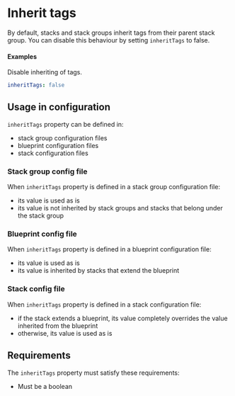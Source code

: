 # Inherit tags

By default, stacks and stack groups inherit tags from their parent stack group. You can disable this behaviour by setting `inheritTags` to false.

#### Examples

Disable inheriting of tags.

```yaml
inheritTags: false
```

## Usage in configuration

`inheritTags` property can be defined in:

- stack group configuration files
- blueprint configuration files
- stack configuration files

### Stack group config file

When `inheritTags` property is defined in a stack group configuration file:

- its value is used as is
- its value is not inherited by stack groups and stacks that belong under the stack group

### Blueprint config file

When `inheritTags` property is defined in a blueprint configuration file:

- its value is used as is
- its value is inherited by stacks that extend the blueprint

### Stack config file

When `inheritTags` property is defined in a stack configuration file:

- if the stack extends a blueprint, its value completely overrides the value inherited from the blueprint
- otherwise, its value is used as is

## Requirements

The `inheritTags` property must satisfy these requirements:

- Must be a boolean